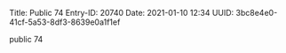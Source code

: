 Title: Public 74
Entry-ID: 20740
Date: 2021-01-10 12:34
UUID: 3bc8e4e0-41cf-5a53-8df3-8639e0a1f1ef

public 74
